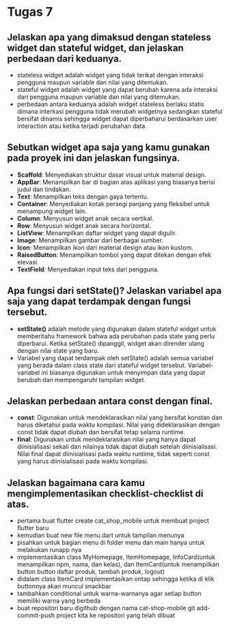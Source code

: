 # Tugas 7
## Jelaskan apa yang dimaksud dengan stateless widget dan stateful widget, dan jelaskan perbedaan dari keduanya.
- stateless widget adalah widget yang tidak terikat dengan interaksi pengguna maupun variable dan nilai yang ditemukan.
- stateful widget adalah widget yang dapat berubah karena ada interaksi dari pengguna maupun variable dan nilai yang ditemukan.
- perbedaan antara keduanya adalah widget stateless berlaku statis dimana interkasi pengguna tidak merubah widgetnya sedangkan stateful bersifat dinamis sehingga widget dapat diperbaharui berdasarkan user interaction atau ketika terjadi perubahan data.

## Sebutkan widget apa saja yang kamu gunakan pada proyek ini dan jelaskan fungsinya.
- **Scaffold**: Menyediakan struktur dasar visual untuk material design.
- **AppBar**: Menampilkan bar di bagian atas aplikasi yang biasanya berisi judul dan tindakan.
- **Text**: Menampilkan teks dengan gaya tertentu.
- **Container**: Menyediakan kotak persegi panjang yang fleksibel untuk menampung widget lain.
- **Column**: Menyusun widget anak secara vertikal.
- **Row**: Menyusun widget anak secara horizontal.
- **ListView**: Menampilkan daftar widget yang dapat digulir.
- **Image**: Menampilkan gambar dari berbagai sumber.
- **Icon**: Menampilkan ikon dari material design atau ikon kustom.
- **RaisedButton**: Menampilkan tombol yang dapat ditekan dengan efek elevasi.
- **TextField**: Menyediakan input teks dari pengguna.

## Apa fungsi dari setState()? Jelaskan variabel apa saja yang dapat terdampak dengan fungsi tersebut.
- **setState()** adalah metode yang digunakan dalam stateful widget untuk memberitahu framework bahwa ada perubahan pada state yang perlu diperbarui. Ketika setState() dipanggil, widget akan dirender ulang dengan nilai state yang baru.
- Variabel yang dapat terdampak oleh setState() adalah semua variabel yang berada dalam class state dari stateful widget tersebut. Variabel-variabel ini biasanya digunakan untuk menyimpan data yang dapat berubah dan mempengaruhi tampilan widget.

## Jelaskan perbedaan antara const dengan final.
- **const**: Digunakan untuk mendeklarasikan nilai yang bersifat konstan dan harus diketahui pada waktu kompilasi. Nilai yang dideklarasikan dengan const tidak dapat diubah dan bersifat tetap selama runtime.
- **final**: Digunakan untuk mendeklarasikan nilai yang hanya dapat diinisialisasi sekali dan nilainya tidak dapat diubah setelah diinisialisasi. Nilai final dapat diinisialisasi pada waktu runtime, tidak seperti const yang harus diinisialisasi pada waktu kompilasi.

## Jelaskan bagaimana cara kamu mengimplementasikan checklist-checklist di atas.
- pertama buat flutter create cat_shop_mobile untuk membuat project flutter baru
- kemudian buat new file menu.dart untuk tampilan menunya
- pisahkan untuk bagian menu di folder menu dan main hanya untuk melakukan runapp nya
- implementasikan class MyHomepage, ItemHomepage, InfoCard(untuk menampilkan npm, nama, dan kelas), dan ItemCard(untuk menampilkan button button daftar produk, tambah produk, logout)
- didalam class ItemCard implementasikan ontap sehingga ketika di klik buttonnya akan muncul snackbar
- tambahkan conditional untuk warna-warnanya agar setiap button memiliki warna yang berbeda
- buat repositori baru digithub dengan nama cat-shop-mobile git add-commit-push project kita ke repositori yang telah dibuat